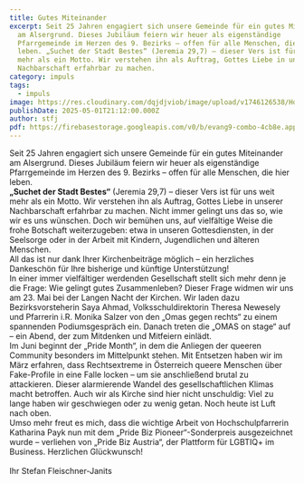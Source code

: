 ```yaml
---
title: Gutes Miteinander
excerpt: Seit 25 Jahren engagiert sich unsere Gemeinde für ein gutes Miteinander
  am Alsergrund. Dieses Jubiläum feiern wir heuer als eigenständige
  Pfarrgemeinde im Herzen des 9. Bezirks – offen für alle Menschen, die hier
  leben. „Suchet der Stadt Bestes“ (Jeremia 29,7) – dieser Vers ist für uns weit
  mehr als ein Motto. Wir verstehen ihn als Auftrag, Gottes Liebe in unserer
  Nachbarschaft erfahrbar zu machen.
category: impuls
tags:
  - impuls
image: https://res.cloudinary.com/dqjdjviob/image/upload/v1746126538/Homepage/News/Monika_Salzer_small_en9exz.jpg
publishDate: 2025-05-01T21:12:00.000Z
author: stfj
pdf: https://firebasestorage.googleapis.com/v0/b/evang9-combo-4cb8e.appspot.com/o/zeitung%2FGemeindezeitung202503.pdf?alt=media&token=2a4bc26f-d474-4b29-85d2-37cf98232801
---
```

Seit 25 Jahren engagiert sich unsere Gemeinde für ein
gutes Miteinander am Alsergrund. Dieses Jubiläum feiern
wir heuer als eigenständige Pfarrgemeinde im Herzen
des 9. Bezirks – offen für alle Menschen, die hier leben.<br/>
__„Suchet der Stadt Bestes“__ (Jeremia 29,7) – dieser Vers ist
für uns weit mehr als ein Motto. Wir verstehen ihn als
Auftrag, Gottes Liebe in unserer Nachbarschaft erfahrbar
zu machen. Nicht immer gelingt uns das so, wie wir
es uns wünschen. Doch wir bemühen uns, auf vielfältige
Weise die frohe Botschaft weiterzugeben: etwa in
unseren Gottesdiensten, in der Seelsorge oder in der
Arbeit mit Kindern, Jugendlichen und älteren Menschen.<br/>
All das ist nur dank Ihrer Kirchenbeiträge möglich – ein
herzliches Dankeschön für Ihre bisherige und künftige
Unterstützung!<br/>
In einer immer vielfältiger werdenden Gesellschaft stellt
sich mehr denn je die Frage: Wie gelingt gutes Zusammenleben?
Dieser Frage widmen wir uns am 23. Mai bei
der Langen Nacht der Kirchen. Wir laden dazu Bezirksvorsteherin
Saya Ahmad, Volksschuldirektorin Theresa
Newesely und Pfarrerin i.R. Monika Salzer von den „Omas
gegen rechts“ zu einem spannenden Podiumsgespräch
ein. Danach treten die „OMAS on stage“ auf – ein Abend,
der zum Mitdenken und Mitfeiern einlädt.<br/>
Im Juni beginnt der „Pride Month“,
in dem die Anliegen der queeren
Community besonders im Mittelpunkt
stehen. Mit Entsetzen haben
wir im März erfahren, dass Rechtsextreme
in Österreich queere Menschen
über Fake-Profile in eine Falle locken –
um sie anschließend brutal zu attackieren.
Dieser alarmierende Wandel
des gesellschaftlichen Klimas macht betroffen. Auch wir
als Kirche sind hier nicht unschuldig: Viel zu lange haben
wir geschwiegen oder zu wenig getan. Noch heute ist
Luft nach oben.<br/>
Umso mehr freut es mich, dass die wichtige Arbeit
von Hochschulpfarrerin Katharina Payk nun mit dem
„Pride Biz Pioneer“-Sonderpreis ausgezeichnet wurde
– verliehen von „Pride Biz Austria“, der Plattform für
LGBTIQ+ im Business. Herzlichen Glückwunsch!<br/><br/>
Ihr Stefan Fleischner-Janits
